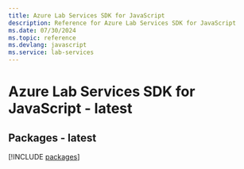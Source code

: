 ```yaml
---
title: Azure Lab Services SDK for JavaScript
description: Reference for Azure Lab Services SDK for JavaScript
ms.date: 07/30/2024
ms.topic: reference
ms.devlang: javascript
ms.service: lab-services
---
```

# Azure Lab Services SDK for JavaScript - latest
## Packages - latest
[!INCLUDE [packages](lab-services-index.md)]